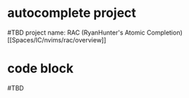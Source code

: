 # autocomplete project
#TBD 
project name: RAC (RyanHunter's Atomic Completion)
[[Spaces/IC/nvims/rac/overview]]

# code block
#TBD 